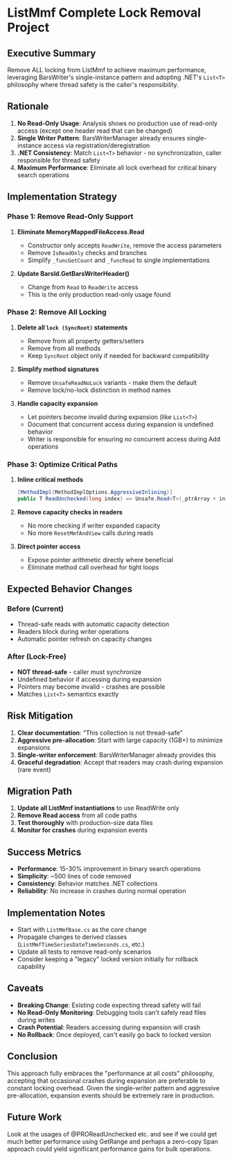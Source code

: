 # ListMmf Complete Lock Removal Project

## Executive Summary

Remove ALL locking from ListMmf to achieve maximum performance, leveraging BarsWriter's single-instance pattern and
adopting .NET's `List<T>` philosophy where thread safety is the caller's responsibility.

## Rationale

1. **No Read-Only Usage**: Analysis shows no production use of read-only access (except one header read that can be
   changed)
2. **Single Writer Pattern**: BarsWriterManager already ensures single-instance access via registration/deregistration
3. **.NET Consistency**: Match `List<T>` behavior - no synchronization, caller responsible for thread safety
4. **Maximum Performance**: Eliminate all lock overhead for critical binary search operations

## Implementation Strategy

### Phase 1: Remove Read-Only Support

1. **Eliminate MemoryMappedFileAccess.Read**
    - Constructor only accepts `ReadWrite`, remove the access parameters
    - Remove `IsReadOnly` checks and branches
    - Simplify `_funcGetCount` and `_funcRead` to single implementations

2. **Update BarsId.GetBarsWriterHeader()**
    - Change from `Read` to `ReadWrite` access
    - This is the only production read-only usage found

### Phase 2: Remove All Locking

1. **Delete all `lock (SyncRoot)` statements**
    - Remove from all property getters/setters
    - Remove from all methods
    - Keep `SyncRoot` object only if needed for backward compatibility

2. **Simplify method signatures**
    - Remove `UnsafeReadNoLock` variants - make them the default
    - Remove lock/no-lock distinction in method names

3. **Handle capacity expansion**
    - Let pointers become invalid during expansion (like `List<T>`)
    - Document that concurrent access during expansion is undefined behavior
    - Writer is responsible for ensuring no concurrent access during Add operations

### Phase 3: Optimize Critical Paths

1. **Inline critical methods**
   ```csharp
   [MethodImpl(MethodImplOptions.AggressiveInlining)]
   public T ReadUnchecked(long index) => Unsafe.Read<T>(_ptrArray + index * _width);
   ```

2. **Remove capacity checks in readers**
    - No more checking if writer expanded capacity
    - No more `ResetMmfAndView` calls during reads

3. **Direct pointer access**
    - Expose pointer arithmetic directly where beneficial
    - Eliminate method call overhead for tight loops

## Expected Behavior Changes

### Before (Current)

- Thread-safe reads with automatic capacity detection
- Readers block during writer operations
- Automatic pointer refresh on capacity changes

### After (Lock-Free)

- **NOT thread-safe** - caller must synchronize
- Undefined behavior if accessing during expansion
- Pointers may become invalid - crashes are possible
- Matches `List<T>` semantics exactly

## Risk Mitigation

1. **Clear documentation**: "This collection is not thread-safe"
2. **Aggressive pre-allocation**: Start with large capacity (1GB+) to minimize expansions
3. **Single-writer enforcement**: BarsWriterManager already provides this
4. **Graceful degradation**: Accept that readers may crash during expansion (rare event)

## Migration Path

1. **Update all ListMmf instantiations** to use ReadWrite only
2. **Remove Read access** from all code paths
3. **Test thoroughly** with production-size data files
4. **Monitor for crashes** during expansion events

## Success Metrics

- **Performance**: 15-30% improvement in binary search operations
- **Simplicity**: ~500 lines of code removed
- **Consistency**: Behavior matches .NET collections
- **Reliability**: No increase in crashes during normal operation

## Implementation Notes

- Start with `ListMmfBase.cs` as the core change
- Propagate changes to derived classes (`ListMmfTimeSeriesDateTimeSeconds.cs`, etc.)
- Update all tests to remove read-only scenarios
- Consider keeping a "legacy" locked version initially for rollback capability

## Caveats

- **Breaking Change**: Existing code expecting thread safety will fail
- **No Read-Only Monitoring**: Debugging tools can't safely read files during writes
- **Crash Potential**: Readers accessing during expansion will crash
- **No Rollback**: Once deployed, can't easily go back to locked version

## Conclusion

This approach fully embraces the "performance at all costs" philosophy, accepting that occasional crashes during
expansion are preferable to constant locking overhead. Given the single-writer pattern and aggressive pre-allocation,
expansion events should be extremely rare in production.

## Future Work

Look at the usages of @PROReadUnchecked etc. and see if we could get much better performance using GetRange and perhaps
a zero-copy Span<T> approach could yield significant performance gains for bulk operations.